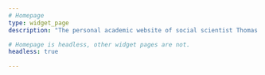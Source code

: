 ```yaml
---
# Homepage
type: widget_page
description: "The personal academic website of social scientist Thomas Gültzow."

# Homepage is headless, other widget pages are not.
headless: true
     
---
```

